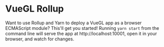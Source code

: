 # VueGL Rollup

Want to use Rollup and Yarn to deploy a VueGL app as a browser ECMAScript module? This'll get you started! Running `yarn start` from the command line will serve the app at http://localhost:10001, open it in your browser, and watch for changes.